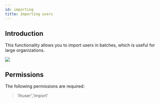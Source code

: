 ```yaml
---
id: importing
title: Importing users
---
```


## Introduction

This functionality allows you to import users in batches, which is useful for large organizations.

![](/img/user/importing.jpg)

## Permissions

The following permissions are required:

> 'lhuser','import'
